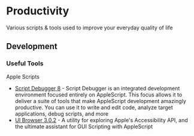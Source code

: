 # Productivity
Various scripts & tools used to improve your everyday quality of life


## Development
### Useful Tools

Apple Scripts

- [Script Debugger 8](https://latenightsw.com/) - 
Script Debugger is an integrated development environment focused entirely on AppleScript. This focus allows it to deliver a suite of tools that make AppleScript development amazingly productive. You can use it to write and edit code, analyze target applications, debug scripts, and more
- [UI Browser 3.0.2](https://pfiddlesoft.com/uibrowser/index.html) - A utility for exploring Apple's Accessibility API, and the ultimate assistant for GUI Scripting with AppleScript

